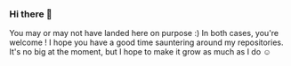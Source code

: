 ### Hi there 👋
You may or may not have landed here on purpose :) In both cases, you're welcome ! I hope you have a good time sauntering around my repositories. It's no big at the moment, but I hope to make it grow as much as I do ☺️ 
